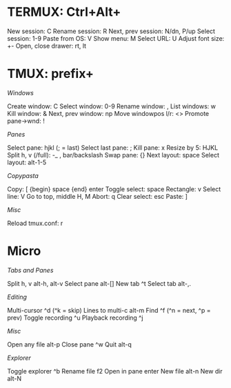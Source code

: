 # TERMUX: Ctrl+Alt+

New session:        C
Rename session:     R
Next, prev session: N/dn, P/up
Select session:     1-9
Paste from OS:      V
Show menu:          M
Select URL:         U
Adjust font size:   +-
Open, close drawer: rt, lt

# TMUX: prefix+

*Windows*

Create window:      C
Select window:      0-9
Rename window:      ,
List windows:       w
Kill window:        &
Next, prev window:  np
Move windowpos l/r: <>
Promote pane->wnd:  !

*Panes*

Select pane:        hjkl (; = last)
Select last pane:   ;
Kill pane:          x
Resize by 5:        HJKL
Split h, v (/full): -_ , bar/backslash
Swap pane:          {}
Next layout:        space
Select layout:      alt-1-5

*Copypasta*

Copy:               [ {begin} space {end} enter
Toggle select:      space
Rectangle:          v
Select line:        V
Go to top, middle   H, M
Abort:              q
Clear select:       esc
Paste:              ]

*Misc*

Reload tmux.conf:   r

# Micro

*Tabs and Panes*

Split h, v          alt-h, alt-v
Select pane         alt-[]
New tab             ^t
Select tab          alt-,.

*Editing*

Multi-cursor        ^d (^k = skip)
Lines to multi-c    alt-m
Find                ^f (^n = next, ^p = prev)
Toggle recording    ^u
Playback recording  ^j

*Misc*

Open any file       alt-p
Close pane          ^w
Quit                alt-q

*Explorer*

Toggle explorer     ^b
Rename file         f2
Open in pane        enter
New file            alt-n
New dir             alt-N
